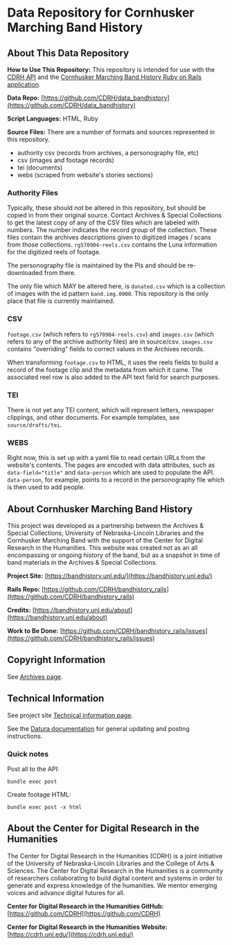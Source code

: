 # Data Repository for Cornhusker Marching Band History

## About This Data Repository

**How to Use This Repository:** This repository is intended for use with the [CDRH API](https://github.com/CDRH/api) 
and the [Cornhusker Marching Band History Ruby on Rails application](https://github.com/CDRH/bandhistory_rails).

**Data Repo:** [https://github.com/CDRH/data_bandhistory](https://github.com/CDRH/data_bandhistory)

**Script Languages:** HTML, Ruby

**Source Files:** There are a number of formats and sources represented in this repository.

- authority csv (records from archives, a personography file, etc)
- csv (images and footage records)
- tei (documents)
- webs (scraped from website's stories sections)

### Authority Files

Typically, these should not be altered in this repository, but should be copied in from their original source.
Contact Archives & Special Collections to get the latest copy of any of the CSV files which are labeled with numbers.
The number indicates the record group of the collection. These files contain the archives descriptions given to
digitized images / scans from those collections.  `rg570904-reels.csv` contains the Luna information for the digitized
reels of footage.

The personography file is maintained by the PIs and should be re-downloaded from there.

The only file which MAY be altered here, is `donated.csv` which is a collection of images with the id pattern `band.img.0000`.
This repository is the only place that file is currently maintained.

### CSV

`footage.csv` (which refers to `rg570904-reels.csv`) and `images.csv` (which refers to any of the archive authority files)
are in source/csv. `images.csv` contains "overriding" fields to correct values in the Archives records.

When transforming `footage.csv` to HTML, it uses the reels fields to build a record of the footage clip and the metadata from
which it came. The associated reel row is also added to the API text field for search purposes.

### TEI

There is not yet any TEI content, which will represent letters, newspaper clippings, and other documents. For example templates,
see `source/drafts/tei`.

### WEBS

Right now, this is set up with a yaml file to read certain URLs from the website's contents. The pages are encoded with data
attributes, such as `data-field="title"` and `data-person` which are used to populate the API. `data-person`, for example,
points to a record in the personography file which is then used to add people.

## About Cornhusker Marching Band History

This project was developed as a partnership between the Archives & Special Collections, 
University of Nebraska-Lincoln Libraries and the Cornhusker Marching Band with the support of the Center 
for Digital Research in the Humanities. This website was created not as an all encompassing 
or ongoing history of the band, but as a snapshot in time of band materials in the Archives & Special Collections.

**Project Site:** [https://bandhistory.unl.edu/](https://bandhistory.unl.edu/)

**Rails Repo:** [https://github.com/CDRH/bandhistory_rails](https://github.com/CDRH/bandhistory_rails)

**Credits:** [https://bandhistory.unl.edu/about](https://bandhistory.unl.edu/about)

**Work to Be Done:** [https://github.com/CDRH/bandhistory_rails/issues](https://github.com/CDRH/bandhistory_rails/issues)

## Copyright Information

See [Archives page](https://bandhistory.unl.edu/about/archives).

## Technical Information

See project site [Technical information page](https://bandhistory.unl.edu/about/technology).

See the [Datura documentation](https://github.com/CDRH/datura) for general updating and posting instructions. 

### Quick notes

Post all to the API:

```
bundle exec post
```

Create footage HTML:

```
bundle exec post -x html
```

## About the Center for Digital Research in the Humanities

The Center for Digital Research in the Humanities (CDRH) is a joint initiative of the University of Nebraska-Lincoln Libraries and the College of Arts & Sciences. 
The Center for Digital Research in the Humanities is a community of researchers collaborating to build digital content and systems in order to generate and express knowledge of the humanities. We mentor emerging voices and advance digital futures for all.

**Center for Digital Research in the Humanities GitHub:** [https://github.com/CDRH](https://github.com/CDRH)

**Center for Digital Research in the Humanities Website:** [https://cdrh.unl.edu/](https://cdrh.unl.edu/)
